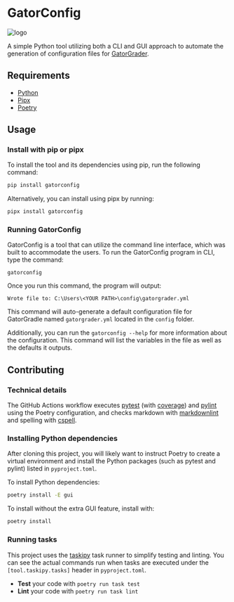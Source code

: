 # GatorConfig

![logo](https://user-images.githubusercontent.com/42869122/152203388-39f5f0ef-e4c7-4f80-b667-07a4ed739b4d.png)

A simple Python tool utilizing both a CLI and GUI approach
to automate the generation of configuration files for
[GatorGrader](https://github.com/GatorEducator/gatorgrader).

## Requirements

- [Python](https://realpython.com/installing-python/)
- [Pipx](https://pypa.github.io/pipx/installation/)
- [Poetry](https://python-poetry.org/docs/#installing-with-pipx)

## Usage

### Install with pip or pipx

To install the tool and its dependencies using pip, run the following command:

```bash
pip install gatorconfig
```

Alternatively, you can install using pipx by running:

```bash
pipx install gatorconfig
```

### Running GatorConfig

GatorConfig is a tool that can utilize the command line interface, which
was built to accommodate the users. To run the GatorConfig program
in CLI, type the command:

`gatorconfig`

Once you run this command, the program will output:

`Wrote file to: C:\Users\<YOUR PATH>\config\gatorgrader.yml`

This command will auto-generate a default configuration file for GatorGradle
named `gatorgrader.yml` located in the `config` folder.

Additionally, you can run the `gatorconfig --help` for more
information about the configuration. This command will list the variables
in the file as well as the defaults it outputs.

## Contributing

### Technical details

The GitHub Actions
workflow executes [pytest](https://pytest.org/) (with
[coverage](https://pypi.org/project/pytest-cov/)) and
[pylint](https://pylint.org/) using the Poetry configuration, and checks
markdown with [markdownlint](https://github.com/DavidAnson/markdownlint) and
spelling with [cspell](https://cspell.org/).

### Installing Python dependencies

After cloning this project, you will likely want to instruct Poetry to create a
virtual environment and install the Python packages (such as pytest and pylint)
listed in `pyproject.toml`.

To install Python dependencies:

```bash
poetry install -E gui
```

To install without the extra GUI feature, install with:

```bash
poetry install
```

### Running tasks

This project uses the [taskipy](https://github.com/illBeRoy/taskipy) task runner
to simplify testing and linting. You can see the actual commands run when tasks
are executed under the `[tool.taskipy.tasks]` header in `pyproject.toml`.

- **Test** your code with `poetry run task test`
- **Lint** your code with `poetry run task lint`